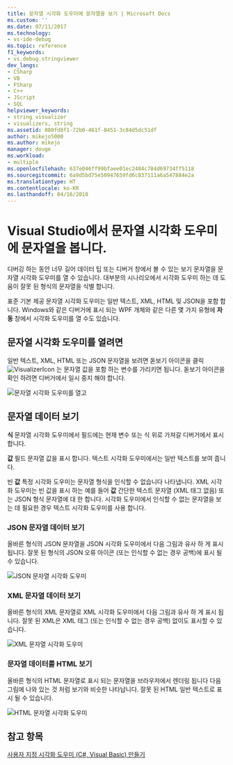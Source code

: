 ```yaml
---
title: 문자열 시각화 도우미에 문자열을 보기 | Microsoft Docs
ms.custom: ''
ms.date: 07/11/2017
ms.technology:
- vs-ide-debug
ms.topic: reference
f1_keywords:
- vs.debug.stringviewer
dev_langs:
- CSharp
- VB
- FSharp
- C++
- JScript
- SQL
helpviewer_keywords:
- string visualizer
- visualizers, string
ms.assetid: 080fd8f1-72b0-461f-8451-3c84d5dc51df
author: mikejo5000
ms.author: mikejo
manager: douge
ms.workload:
- multiple
ms.openlocfilehash: 637e046ff99bfaee01ec2484c784d69734ff5118
ms.sourcegitcommit: 6a9d5bd75e50947659fd6c837111a6a547884e2a
ms.translationtype: HT
ms.contentlocale: ko-KR
ms.lasthandoff: 04/16/2018
---
```

# <a name="view-strings-in-a-string-visualizer-in-visual-studio"></a>Visual Studio에서 문자열 시각화 도우미에 문자열을 봅니다.
디버깅 하는 동안 너무 길어 데이터 팁 또는 디버거 창에서 볼 수 있는 보기 문자열을 문자열 시각화 도우미를 열 수 있습니다. 대부분의 시나리오에서 시각화 도우미 하는 데 도움이 잘못 된 형식의 문자열을 식별 합니다.

표준 기본 제공 문자열 시각화 도우미는 일반 텍스트, XML, HTML 및 JSON을 포함 합니다. Windows와 같은 디버거에 표시 되는 WPF 개체와 같은 다른 몇 가지 유형에 **자동** 창에서 시각화 도우미를 열 수도 있습니다.

## <a name="open-a-string-visualizer"></a>문자열 시각화 도우미를 열려면

일반 텍스트, XML, HTML 또는 JSON 문자열을 보려면 돋보기 아이콘을 클릭 ![VisualizerIcon](../debugger/media/dbg-tips-visualizer-icon.png "시각화 도우미 아이콘") 는 문자열 값을 포함 하는 변수를 가리키면 됩니다. 돋보기 아이콘을 확인 하려면 디버거에서 일시 중지 해야 합니다.

![문자열 시각화 도우미를 열고](../debugger/media/dbg-tips-string-visualizers.png "OpenStringVisualizer")

## <a name="view-string-data"></a>문자열 데이터 보기

**식** 문자열 시각화 도우미에서 필드에는 현재 변수 또는 식 위로 가져갈 디버거에서 표시 합니다.

**값** 필드 문자열 값을 표시 합니다. 텍스트 시각화 도우미에서는 일반 텍스트를 보여 줍니다.

빈 **값** 특정 시각화 도우미는 문자열 형식을 인식할 수 없습니다 나타냅니다. XML 시각화 도우미는 빈 값을 표시 하는 예를 들어 **값** 간단한 텍스트 문자열 (XML 태그 없음) 또는 JSON 형식 문자열에 대 한 합니다. 시각화 도우미에서 인식할 수 없는 문자열을 보는 데 필요한 경우 텍스트 시각화 도우미를 사용 합니다.

### <a name="view-json-string-data"></a>JSON 문자열 데이터 보기

올바른 형식의 JSON 문자열을 JSON 시각화 도우미에서 다음 그림과 유사 하 게 표시 됩니다. 잘못 된 형식의 JSON 오류 아이콘 (또는 인식할 수 없는 경우 공백)에 표시 될 수 있습니다.

![JSON 문자열 시각화 도우미](../debugger/media/dbg-tips-string-visualizer-json.png "JSON 문자열 시각화 도우미")

### <a name="view-xml-string-data"></a>XML 문자열 데이터 보기

올바른 형식의 XML 문자열로 XML 시각화 도우미에서 다음 그림과 유사 하 게 표시 됩니다. 잘못 된 XML은 XML 태그 (또는 인식할 수 없는 경우 공백) 없이도 표시할 수 있습니다.

![XML 문자열 시각화 도우미](../debugger/media/dbg-string-visualizers-xml.png "XML 문자열 시각화 도우미")

### <a name="view-html-string-data"></a>문자열 데이터를 HTML 보기

올바른 형식의 HTML 문자열로 표시 되는 문자열을 브라우저에서 렌더링 됩니다 다음 그림에 나와 있는 것 처럼 보기와 비슷한 나타납니다. 잘못 된 HTML 일반 텍스트로 표시 될 수 있습니다.

![HTML 문자열 시각화 도우미](../debugger/media/dbg-string-visualizers-html.png "HTML 문자열 시각화 도우미")

## <a name="see-also"></a>참고 항목  
 [사용자 지정 시각화 도우미 (C#, Visual Basic) 만들기](../debugger/create-custom-visualizers-of-data.md)